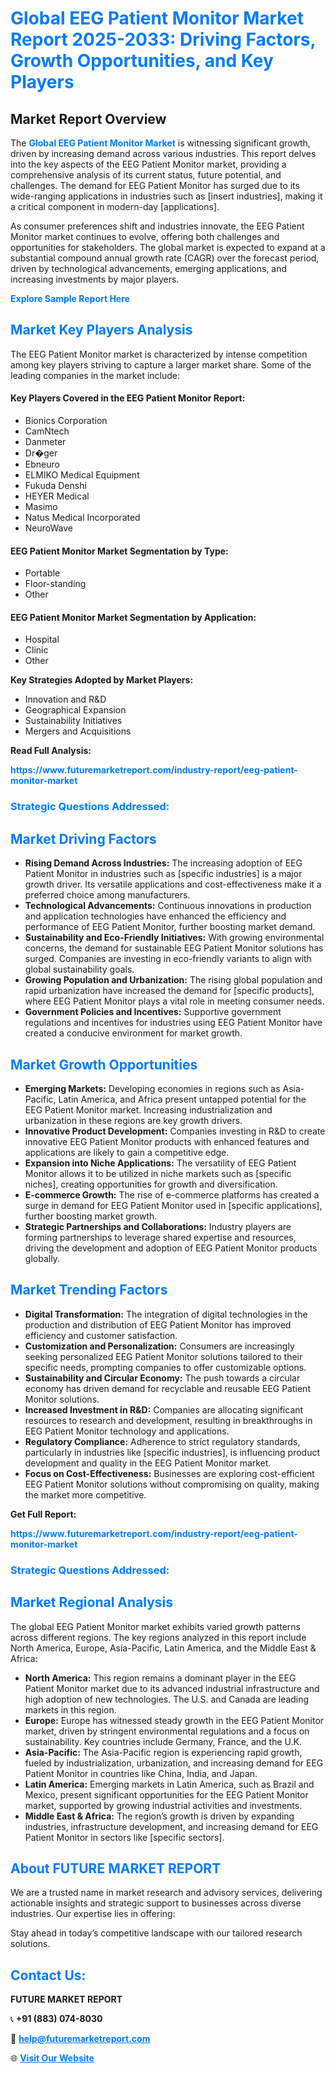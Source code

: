 <h1 style="color: #007BFF;">Global EEG Patient Monitor Market Report 2025-2033: Driving Factors, Growth Opportunities, and Key Players</h1>

<section id="overview">
<h2>Market Report Overview</h2>
<p>The <a href="https://www.futuremarketreport.com/industry-report/eeg-patient-monitor-market" style="color: #007BFF; text-decoration: none;"><strong>Global EEG Patient Monitor Market</strong></a> is witnessing significant growth, driven by increasing demand across various industries. This report delves into the key aspects of the EEG Patient Monitor market, providing a comprehensive analysis of its current status, future potential, and challenges. The demand for EEG Patient Monitor has surged due to its wide-ranging applications in industries such as [insert industries], making it a critical component in modern-day [applications].</p>
<p>As consumer preferences shift and industries innovate, the EEG Patient Monitor market continues to evolve, offering both challenges and opportunities for stakeholders. The global market is expected to expand at a substantial compound annual growth rate (CAGR) over the forecast period, driven by technological advancements, emerging applications, and increasing investments by major players.</p>
</section>

<section id="overview">
<p><a href="https://www.futuremarketreport.com/request-sample/reportId=46108" style="color: #007BFF; text-decoration: none;"><strong>Explore Sample Report Here</strong></a></p>
</section>

<section id="key-players">
<h2 style="color: #007BFF;">Market Key Players Analysis</h2>
<p>The EEG Patient Monitor market is characterized by intense competition among key players striving to capture a larger market share. Some of the leading companies in the market include:</p>
<h4>Key Players Covered in the EEG Patient Monitor Report:</h4>
<ul><li>Bionics Corporation</li><li>CamNtech</li><li>Danmeter</li><li>Dr�ger</li><li>Ebneuro</li><li>ELMIKO Medical Equipment</li><li>Fukuda Denshi</li><li>HEYER Medical</li><li>Masimo</li><li>Natus Medical Incorporated</li><li>NeuroWave</li></ul>
<h4>EEG Patient Monitor Market Segmentation by Type:</h4>
<ul><li>Portable</li><li>Floor-standing</li><li>Other</li></ul>

<h4>EEG Patient Monitor Market Segmentation by Application:</h4>
<ul><li>Hospital</li><li>Clinic</li><li>Other</li></ul>
<p><strong>Key Strategies Adopted by Market Players:</strong></p>
<ul>
<li>Innovation and R&D</li>
<li>Geographical Expansion</li>
<li>Sustainability Initiatives</li>
<li>Mergers and Acquisitions</li>
</ul>
</section>

<section>
<p><strong>Read Full Analysis: </strong></p><a href="https://www.futuremarketreport.com/industry-report/eeg-patient-monitor-market" style="color: #007BFF; text-decoration: none;"><strong>https://www.futuremarketreport.com/industry-report/eeg-patient-monitor-market</strong></a>
<h3 style="color: #007BFF;">Strategic Questions Addressed:</h3>
</section>

<section id="driving-factors">
<h2 style="color: #007BFF;">Market Driving Factors</h2>
<ul>
<li><strong>Rising Demand Across Industries:</strong> The increasing adoption of EEG Patient Monitor in industries such as [specific industries] is a major growth driver. Its versatile applications and cost-effectiveness make it a preferred choice among manufacturers.</li>
<li><strong>Technological Advancements:</strong> Continuous innovations in production and application technologies have enhanced the efficiency and performance of EEG Patient Monitor, further boosting market demand.</li>
<li><strong>Sustainability and Eco-Friendly Initiatives:</strong> With growing environmental concerns, the demand for sustainable EEG Patient Monitor solutions has surged. Companies are investing in eco-friendly variants to align with global sustainability goals.</li>
<li><strong>Growing Population and Urbanization:</strong> The rising global population and rapid urbanization have increased the demand for [specific products], where EEG Patient Monitor plays a vital role in meeting consumer needs.</li>
<li><strong>Government Policies and Incentives:</strong> Supportive government regulations and incentives for industries using EEG Patient Monitor have created a conducive environment for market growth.</li>
</ul>
</section>

<section id="growth-opportunities">
<h2 style="color: #007BFF;">Market Growth Opportunities</h2>
<ul>
<li><strong>Emerging Markets:</strong> Developing economies in regions such as Asia-Pacific, Latin America, and Africa present untapped potential for the EEG Patient Monitor market. Increasing industrialization and urbanization in these regions are key growth drivers.</li>
<li><strong>Innovative Product Development:</strong> Companies investing in R&D to create innovative EEG Patient Monitor products with enhanced features and applications are likely to gain a competitive edge.</li>
<li><strong>Expansion into Niche Applications:</strong> The versatility of EEG Patient Monitor allows it to be utilized in niche markets such as [specific niches], creating opportunities for growth and diversification.</li>
<li><strong>E-commerce Growth:</strong> The rise of e-commerce platforms has created a surge in demand for EEG Patient Monitor used in [specific applications], further boosting market growth.</li>
<li><strong>Strategic Partnerships and Collaborations:</strong> Industry players are forming partnerships to leverage shared expertise and resources, driving the development and adoption of EEG Patient Monitor products globally.</li>
</ul>
</section>

<section id="trending-factors">
<h2 style="color: #007BFF;">Market Trending Factors</h2>
<ul>
<li><strong>Digital Transformation:</strong> The integration of digital technologies in the production and distribution of EEG Patient Monitor has improved efficiency and customer satisfaction.</li>
<li><strong>Customization and Personalization:</strong> Consumers are increasingly seeking personalized EEG Patient Monitor solutions tailored to their specific needs, prompting companies to offer customizable options.</li>
<li><strong>Sustainability and Circular Economy:</strong> The push towards a circular economy has driven demand for recyclable and reusable EEG Patient Monitor solutions.</li>
<li><strong>Increased Investment in R&D:</strong> Companies are allocating significant resources to research and development, resulting in breakthroughs in EEG Patient Monitor technology and applications.</li>
<li><strong>Regulatory Compliance:</strong> Adherence to strict regulatory standards, particularly in industries like [specific industries], is influencing product development and quality in the EEG Patient Monitor market.</li>
<li><strong>Focus on Cost-Effectiveness:</strong> Businesses are exploring cost-efficient EEG Patient Monitor solutions without compromising on quality, making the market more competitive.</li>
</ul>
</section>

<section>
<p><strong>Get Full Report: </strong></p><a href="https://www.futuremarketreport.com/industry-report/eeg-patient-monitor-market" style="color: #007BFF; text-decoration: none;"><strong>https://www.futuremarketreport.com/industry-report/eeg-patient-monitor-market</strong></a>
<h3 style="color: #007BFF;">Strategic Questions Addressed:</h3>
</section>


<section id="regional-analysis">
<h2 style="color: #007BFF;">Market Regional Analysis</h2>
<p>The global EEG Patient Monitor market exhibits varied growth patterns across different regions. The key regions analyzed in this report include North America, Europe, Asia-Pacific, Latin America, and the Middle East & Africa:</p>
<ul>
<li><strong>North America:</strong> This region remains a dominant player in the EEG Patient Monitor market due to its advanced industrial infrastructure and high adoption of new technologies. The U.S. and Canada are leading markets in this region.</li>
<li><strong>Europe:</strong> Europe has witnessed steady growth in the EEG Patient Monitor market, driven by stringent environmental regulations and a focus on sustainability. Key countries include Germany, France, and the U.K.</li>
<li><strong>Asia-Pacific:</strong> The Asia-Pacific region is experiencing rapid growth, fueled by industrialization, urbanization, and increasing demand for EEG Patient Monitor in countries like China, India, and Japan.</li>
<li><strong>Latin America:</strong> Emerging markets in Latin America, such as Brazil and Mexico, present significant opportunities for the EEG Patient Monitor market, supported by growing industrial activities and investments.</li>
<li><strong>Middle East & Africa:</strong> The region’s growth is driven by expanding industries, infrastructure development, and increasing demand for EEG Patient Monitor in sectors like [specific sectors].</li>
</ul>
</section>

<footer>
<h2 style="color: #007BFF;">About FUTURE MARKET REPORT</h2>
<p>We are a trusted name in market research and advisory services, delivering actionable insights and strategic support to businesses across diverse industries. Our expertise lies in offering:</p>

<p>Stay ahead in today’s competitive landscape with our tailored research solutions.</p>

<h2 style="color: #007BFF;">Contact Us:</h2>
<p><strong>FUTURE MARKET REPORT</strong></p>
<p>📞 <strong>+91 (883) 074-8030</strong></p>
<p>📧 <strong><a href="mailto:help@futuremarketreport.com" style="color: #007BFF;">help@futuremarketreport.com</a></strong></p>
<p>🌐 <strong><a href="https://www.futuremarketreport.com/" style="color: #007BFF;">Visit Our Website</a></strong></p>
</footer>